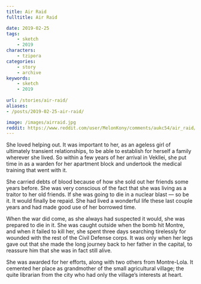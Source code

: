 ```yaml
---
title: Air Raid
fulltitle: Air Raid

date: 2019-02-25
tags:
    - sketch
    - 2019
characters:
    - tzipora
categories:
    - story
    - archive
keywords:
    - sketch
    - 2019
    
url: /stories/air-raid/
aliases:
- /posts/2019-02-25-air-raid/

image: /images/airraid.jpg
reddit: https://www.reddit.com/user/MelonKony/comments/aukc54/air_raid/
---
```


She loved helping out. It was important to her, as an ageless girl of ultimately transient relationships, to be able to establish for herself a family wherever she lived. So within a few years of her arrival in Vekllei, she put time in as a warden for her apartment block and undertook the medical training that went with it.

She carried debts of blood because of how she sold out her friends some years before. She was very conscious of the fact that she was living as a traitor to her old friends. If she was going to die in a nuclear blast — so be it. It would finally be repaid. She had lived a wonderful life these last couple years and had made good use of her borrowed time.

When the war did come, as she always had suspected it would, she was prepared to die in it. She was caught outside when the bomb hit Montre, and when it failed to kill her, she spent three days searching tirelessly for wounded with the rest of the Civil Defense corps. It was only when her legs gave out that she made the long journey back to her father in the capital, to reassure him that she was in fact still alive.

She was awarded for her efforts, along with two others from Montre-Lola. It cemented her place as grandmother of the small agricultural village; the quite librarian from the city who had only the village’s interests at heart.
